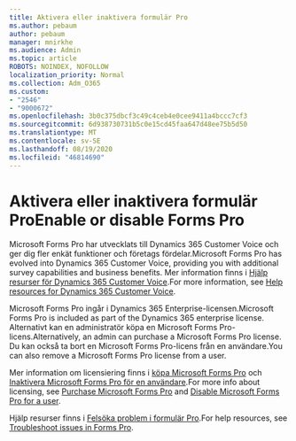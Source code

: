 ```yaml
---
title: Aktivera eller inaktivera formulär Pro
ms.author: pebaum
author: pebaum
manager: mnirkhe
ms.audience: Admin
ms.topic: article
ROBOTS: NOINDEX, NOFOLLOW
localization_priority: Normal
ms.collection: Adm_O365
ms.custom:
- "2546"
- "9000672"
ms.openlocfilehash: 3b0c375dbcf3c49c4ceb4e0cee9411a4bccc7cf3
ms.sourcegitcommit: 6d938730731b5c0e15cd45faa647d48ee75b5d50
ms.translationtype: MT
ms.contentlocale: sv-SE
ms.lasthandoff: 08/19/2020
ms.locfileid: "46814690"
---
```

# <a name="enable-or-disable-forms-pro"></a><span data-ttu-id="049d6-102">Aktivera eller inaktivera formulär Pro</span><span class="sxs-lookup"><span data-stu-id="049d6-102">Enable or disable Forms Pro</span></span>

<span data-ttu-id="049d6-103">Microsoft Forms Pro har utvecklats till Dynamics 365 Customer Voice och ger dig fler enkät funktioner och företags fördelar.</span><span class="sxs-lookup"><span data-stu-id="049d6-103">Microsoft Forms Pro has evolved into Dynamics 365 Customer Voice, providing you with additional survey capabilities and business benefits.</span></span> <span data-ttu-id="049d6-104">Mer information finns i [Hjälp resurser för Dynamics 365 Customer Voice](https://go.microsoft.com/fwlink/p/?linkid=2128357).</span><span class="sxs-lookup"><span data-stu-id="049d6-104">For more information, see [Help resources for Dynamics 365 Customer Voice](https://go.microsoft.com/fwlink/p/?linkid=2128357).</span></span>  

<span data-ttu-id="049d6-105">Microsoft Forms Pro ingår i Dynamics 365 Enterprise-licensen.</span><span class="sxs-lookup"><span data-stu-id="049d6-105">Microsoft Forms Pro is included as part of the Dynamics 365 enterprise license.</span></span> <span data-ttu-id="049d6-106">Alternativt kan en administratör köpa en Microsoft Forms Pro-licens.</span><span class="sxs-lookup"><span data-stu-id="049d6-106">Alternatively, an admin can purchase a Microsoft Forms Pro license.</span></span> <span data-ttu-id="049d6-107">Du kan också ta bort en Microsoft Forms Pro-licens från en användare.</span><span class="sxs-lookup"><span data-stu-id="049d6-107">You can also remove a Microsoft Forms Pro license from a user.</span></span>  

<span data-ttu-id="049d6-108">Mer information om licensiering finns i [köpa Microsoft Forms Pro](https://docs.microsoft.com/forms-pro/purchase#purchase-microsoft-forms-pro-for-users-in-a-dynamics-365-tenant) och [Inaktivera Microsoft Forms Pro för en användare](https://docs.microsoft.com/forms-pro/purchase#disable-microsoft-forms-pro-for-a-user-1).</span><span class="sxs-lookup"><span data-stu-id="049d6-108">For more info about licensing, see [Purchase Microsoft Forms Pro](https://docs.microsoft.com/forms-pro/purchase#purchase-microsoft-forms-pro-for-users-in-a-dynamics-365-tenant) and [Disable Microsoft Forms Pro for a user](https://docs.microsoft.com/forms-pro/purchase#disable-microsoft-forms-pro-for-a-user-1).</span></span>
  
<span data-ttu-id="049d6-109">Hjälp resurser finns i [Felsöka problem i formulär Pro](https://docs.microsoft.com/forms-pro/troubleshoot).</span><span class="sxs-lookup"><span data-stu-id="049d6-109">For help resources, see [Troubleshoot issues in Forms Pro](https://docs.microsoft.com/forms-pro/troubleshoot).</span></span>